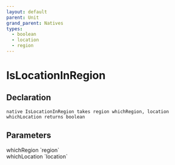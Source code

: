 ```yaml
---
layout: default
parent: Unit
grand_parent: Natives
types:
  - boolean
  - location
  - region
---
```


# IsLocationInRegion

## Declaration

```
native IsLocationInRegion takes region whichRegion, location whichLocation returns boolean
```

## Parameters
<dl>
  <dt>whichRegion `region`</dt>
  <dd></dd>

  <dt>whichLocation `location`</dt>
  <dd></dd>
</dl>